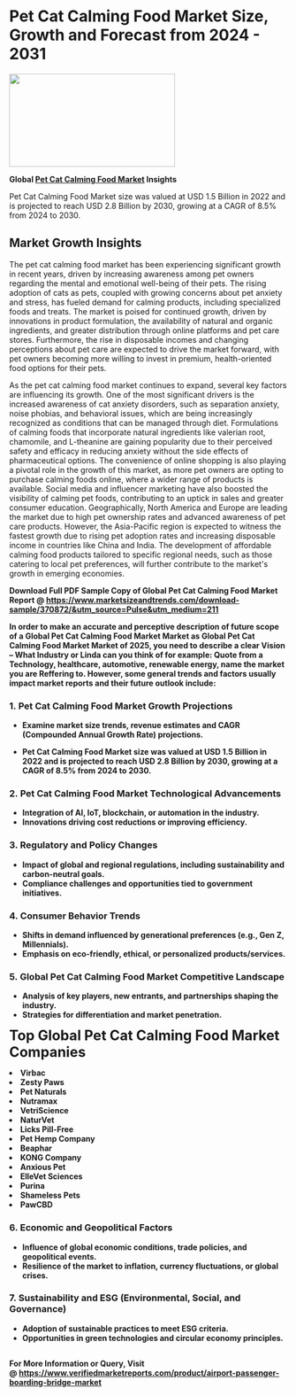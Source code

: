<H1>Pet Cat Calming Food Market Size, Growth and Forecast from 2024 - 2031</H1><img class="aligncenter size-medium wp-image-584254" src="https://thirdeyenews.in/wp-content/uploads/2024/09/Global-Market-Research-300x168.jpeg" alt="" width="300" height="168" /><p><strong>Global&nbsp;<a href="https://www.marketsizeandtrends.com/download-sample/370872/&amp;utm_source=Pulse&amp;utm_medium=211">Pet Cat Calming Food Market</a> Insights</strong></p><p>Pet Cat Calming Food Market size was valued at USD 1.5 Billion in 2022 and is projected to reach USD 2.8 Billion by 2030, growing at a CAGR of 8.5% from 2024 to 2030.</p><p><h2>Market Growth Insights</h2> <p>The pet cat calming food market has been experiencing significant growth in recent years, driven by increasing awareness among pet owners regarding the mental and emotional well-being of their pets. The rising adoption of cats as pets, coupled with growing concerns about pet anxiety and stress, has fueled demand for calming products, including specialized foods and treats. The market is poised for continued growth, driven by innovations in product formulation, the availability of natural and organic ingredients, and greater distribution through online platforms and pet care stores. Furthermore, the rise in disposable incomes and changing perceptions about pet care are expected to drive the market forward, with pet owners becoming more willing to invest in premium, health-oriented food options for their pets.</p> <p><strong></strong></p> <p>As the pet cat calming food market continues to expand, several key factors are influencing its growth. One of the most significant drivers is the increased awareness of cat anxiety disorders, such as separation anxiety, noise phobias, and behavioral issues, which are being increasingly recognized as conditions that can be managed through diet. Formulations of calming foods that incorporate natural ingredients like valerian root, chamomile, and L-theanine are gaining popularity due to their perceived safety and efficacy in reducing anxiety without the side effects of pharmaceutical options. The convenience of online shopping is also playing a pivotal role in the growth of this market, as more pet owners are opting to purchase calming foods online, where a wider range of products is available. Social media and influencer marketing have also boosted the visibility of calming pet foods, contributing to an uptick in sales and greater consumer education. Geographically, North America and Europe are leading the market due to high pet ownership rates and advanced awareness of pet care products. However, the Asia-Pacific region is expected to witness the fastest growth due to rising pet adoption rates and increasing disposable income in countries like China and India. The development of affordable calming food products tailored to specific regional needs, such as those catering to local pet preferences, will further contribute to the market's growth in emerging economies.</p> <p><strong></p><p><span class=""><strong>Download Full PDF Sample Copy of Global Pet Cat Calming Food Market Report</strong> @ <a href="https://www.marketsizeandtrends.com/download-sample/370872/&amp;utm_source=Pulse&amp;utm_medium=211" target="_blank">https://www.marketsizeandtrends.com/download-sample/370872/&amp;utm_source=Pulse&amp;utm_medium=211</a></span></p><p>In order to make an accurate and perceptive description of future scope of a Global&nbsp;Pet Cat Calming Food Market Market as Global&nbsp;Pet Cat Calming Food Market Market of 2025, you need to describe a clear Vision &ndash; What Industry or Linda can you think of for example: Quote from a Technology, healthcare, automotive, renewable energy, name the market you are Reffering to. However, some general trends and factors usually impact market reports and their future outlook include:</p><h3>1.&nbsp;<strong>Pet Cat Calming Food Market Growth Projections</strong></h3><ul><li>Examine market size trends, revenue estimates and CAGR (Compounded Annual Growth Rate) projections.</li><li><p>Pet Cat Calming Food Market size was valued at USD 1.5 Billion in 2022 and is projected to reach USD 2.8 Billion by 2030, growing at a CAGR of 8.5% from 2024 to 2030.</p></li></ul><h3>2.&nbsp;<strong>Pet Cat Calming Food Market Technological Advancements</strong></h3><ul><li>Integration of AI, IoT, blockchain, or automation in the industry.</li><li>Innovations driving cost reductions or improving efficiency.</li></ul><h3>3.&nbsp;<strong>Regulatory and Policy Changes</strong></h3><ul><li>Impact of global and regional regulations, including sustainability and carbon-neutral goals.</li><li>Compliance challenges and opportunities tied to government initiatives.</li></ul><h3>4.&nbsp;<strong>Consumer Behavior Trends</strong></h3><ul><li>Shifts in demand influenced by generational preferences (e.g., Gen Z, Millennials).</li><li>Emphasis on eco-friendly, ethical, or personalized products/services.</li></ul><h3>5.&nbsp;<strong>Global Pet Cat Calming Food Market Competitive Landscape</strong></h3><ul><li>Analysis of key players, new entrants, and partnerships shaping the industry.</li><li>Strategies for differentiation and market penetration.</li></ul><p data-pm-slice="1 1 []"><span style="color: inherit; font-family: inherit; font-size: 25px;">Top Global Pet Cat Calming Food Market Companies</span></p><div class="" data-test-id=""><p><li>Virbac</li><li> Zesty Paws</li><li> Pet Naturals</li><li> Nutramax</li><li> VetriScience</li><li> NaturVet</li><li> Licks Pill-Free</li><li> Pet Hemp Company</li><li> Beaphar</li><li> KONG Company</li><li> Anxious Pet</li><li> ElleVet Sciences</li><li> Purina</li><li> Shameless Pets</li><li> PawCBD</li></p></div><h3>6.&nbsp;<strong>Economic and Geopolitical Factors</strong></h3><ul><li>Influence of global economic conditions, trade policies, and geopolitical events.</li><li>Resilience of the market to inflation, currency fluctuations, or global crises.</li></ul><h3>7.&nbsp;<strong>Sustainability and ESG (Environmental, Social, and Governance)</strong></h3><ul><li>Adoption of sustainable practices to meet ESG criteria.</li><li>Opportunities in green technologies and circular economy principles.</li></ul><h2><strong style="font-size: 14px;">For More Information or Query, Visit @&nbsp;</strong><a style="background-color: #ffffff; font-size: 14px;" href="https://www.marketsizeandtrends.com/report/pet-cat-calming-food-market/" target="_blank">https://www.verifiedmarketreports.com/product/airport-passenger-boarding-bridge-market</a></h2>
